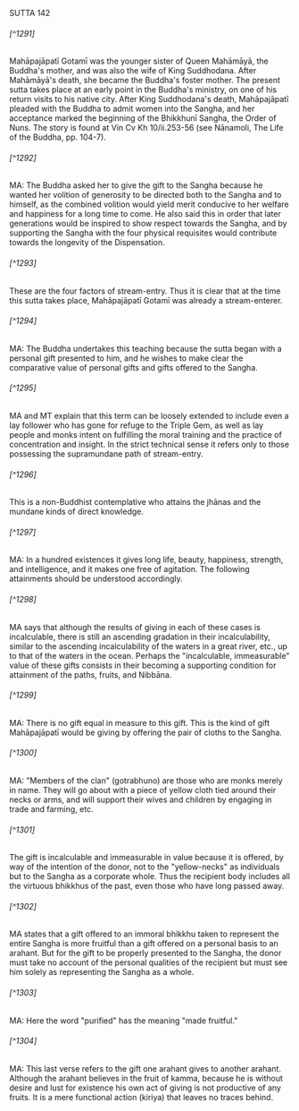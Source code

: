 SUTTA 142

###### [^1291]
Mahāpajāpatī Gotamī was the younger sister of Queen Mahāmāyā, the Buddha's mother, and was also the wife of King Suddhodana. After Mahāmāyā's death, she became the Buddha's foster mother. The present sutta takes place at an early point in the Buddha's ministry, on one of his return visits to his native city. After King Suddhodana's death, Mahāpajāpatī pleaded with the Buddha to admit women into the Sangha, and her acceptance marked the beginning of the Bhikkhunī Sangha, the Order of Nuns. The story is found at Vin Cv Kh 10/ii.253-56 (see Nānamoli, The Life of the Buddha, pp. 104-7).

###### [^1292]
MA: The Buddha asked her to give the gift to the Sangha because he wanted her volition of generosity to be directed both to the Sangha and to himself, as the combined volition would yield merit conducive to her welfare and happiness for a long time to come. He also said this in order
that later generations would be inspired to show respect towards the Sangha, and by supporting the Sangha with the four physical requisites would contribute towards the longevity of the Dispensation.

###### [^1293]
These are the four factors of stream-entry. Thus it is clear that at the time this sutta takes place, Mahāpajāpatī Gotamī was already a stream-enterer.

###### [^1294]
MA: The Buddha undertakes this teaching because the sutta began with a personal gift presented to him, and he wishes to make clear the comparative value of personal gifts and gifts offered to the Sangha.

###### [^1295]
MA and MT explain that this term can be loosely extended to include even a lay follower who has gone for refuge to the Triple Gem, as well as lay people and monks intent on fulfilling the moral training and the practice of concentration and insight. In the strict technical sense it refers only to those possessing the supramundane path of stream-entry.

###### [^1296]
This is a non-Buddhist contemplative who attains the jhānas and the mundane kinds of direct knowledge.

###### [^1297]
MA: In a hundred existences it gives long life, beauty, happiness, strength, and intelligence, and it makes one free of agitation. The following attainments should be understood accordingly.

###### [^1298]
MA says that although the results of giving in each of these cases is incalculable, there is still an ascending gradation in their incalculability, similar to the ascending incalculability of the waters in a great river, etc., up to that of the waters in the ocean. Perhaps the "incalculable, immeasurable" value of these gifts consists in their becoming a supporting condition for attainment of the paths, fruits, and Nibbāna.

###### [^1299]
MA: There is no gift equal in measure to this gift. This is the kind of gift Mahāpajāpatī would be giving by offering the pair of cloths to the Sangha.

###### [^1300]
MA: "Members of the clan" (gotrabhuno) are those who are monks merely in name. They will go about with a piece of yellow cloth tied around their necks or arms, and will support their wives and children by engaging in trade and farming, etc.

###### [^1301]
The gift is incalculable and immeasurable in value
because it is offered, by way of the intention of the donor, not to the "yellow-necks" as individuals but to the Sangha as a corporate whole. Thus the recipient body includes all the virtuous bhikkhus of the past, even those who have long passed away.

###### [^1302]
MA states that a gift offered to an immoral bhikkhu taken to represent the entire Sangha is more fruitful than a gift offered on a personal basis to an arahant. But for the gift to be properly presented to the Sangha, the donor must take no account of the personal qualities of the recipient but must see him solely as representing the Sangha as a whole.

###### [^1303]
MA: Here the word "purified" has the meaning "made fruitful."

###### [^1304]
MA: This last verse refers to the gift one arahant gives to another arahant. Although the arahant believes in the fruit of kamma, because he is without desire and lust for existence his own act of giving is not productive of any fruits. It is a mere functional action (kiriya) that leaves no traces behind.

